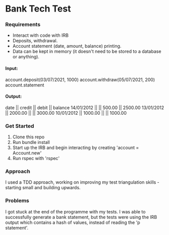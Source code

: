 # Bank Tech Test

### Requirements

* Interact with code with IRB
* Deposits, withdrawal.
* Account statement (date, amount, balance) printing.
* Data can be kept in memory (it doesn't need to be stored to a database or anything).


#### Input:
account.deposit(03/07/2021, 1000)
account.withdraw(05/07/2021, 200)
account.statement

#### Output:
date || credit || debit || balance
14/01/2012 || || 500.00 || 2500.00
13/01/2012 || 2000.00 || || 3000.00
10/01/2012 || 1000.00 || || 1000.00

### Get Started
1. Clone this repo
2. Run bundle install
3. Start up the IRB and begin interacting by creating 'account = Account.new'
4. Run rspec with 'rspec'

### Approach
I used a TDD approach, working on improving my test triangulation skills - starting small and building upwards. 

### Problems
I got stuck at the end of the programme with my tests. I was able to successfully generate a bank statement, but the tests were using the IRB output which contains a hash of values, instead of reading the 'p statement'.